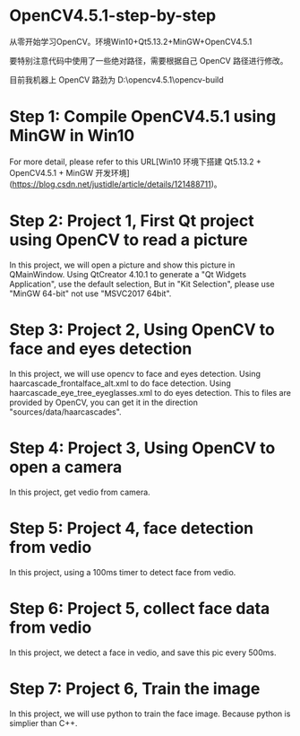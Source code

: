 # OpenCV4.5.1-step-by-step
从零开始学习OpenCV。环境Win10+Qt5.13.2+MinGW+OpenCV4.5.1

要特别注意代码中使用了一些绝对路径，需要根据自己 OpenCV 路径进行修改。

目前我机器上 OpenCV 路劲为 D:\opencv4.5.1\opencv-build

# Step 1: Compile OpenCV4.5.1 using MinGW in Win10
For more detail, please refer to this URL[Win10 环境下搭建 Qt5.13.2 + OpenCV4.5.1 + MinGW 开发环境] (https://blog.csdn.net/justidle/article/details/121488711)。

# Step 2: Project 1, First Qt project using OpenCV to read a picture
In this project, we will open a picture and show this picture in QMainWindow.
Using QtCreator 4.10.1 to generate a "Qt Widgets Application", use the default selection, But in "Kit Selection", please use "MinGW 64-bit" not use "MSVC2017 64bit".

# Step 3: Project 2, Using OpenCV to face and eyes detection
In this project, we will use opencv to face and eyes detection. 
Using haarcascade_frontalface_alt.xml to do face detection.
Using haarcascade_eye_tree_eyeglasses.xml to do eyes detection.
This to files are provided by OpenCV, you can get it in the direction "sources/data/haarcascades".

# Step 4: Project 3, Using OpenCV to open a camera
In this project, get vedio from camera.

# Step 5: Project 4, face detection from vedio
In this project, using a 100ms timer to detect face from vedio.

# Step 6: Project 5, collect face data from vedio
In this project, we detect a face in vedio,  and save this pic every 500ms.

# Step 7: Project 6, Train the image
In this project, we will use python to train the face image. Because python is simplier than C++.
